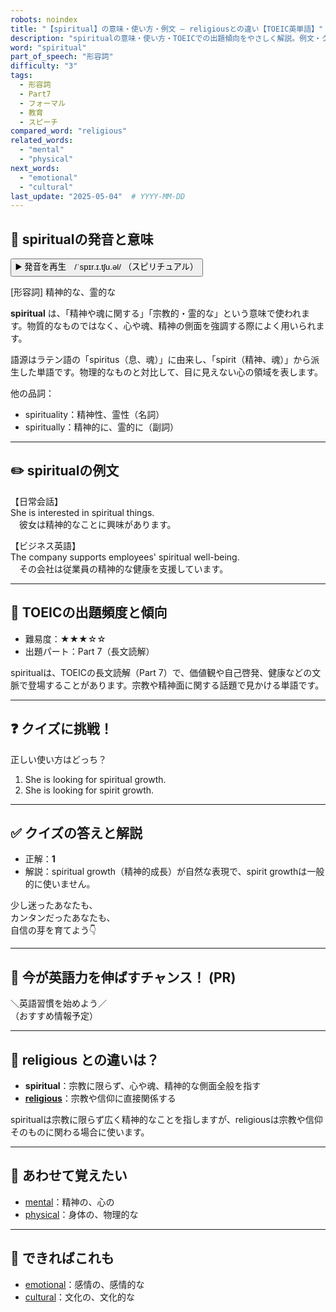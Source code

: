 ```yaml
---
robots: noindex
title: "【spiritual】の意味・使い方・例文 ― religiousとの違い【TOEIC英単語】"
description: "spiritualの意味・使い方・TOEICでの出題傾向をやさしく解説。例文・クイズ付きでreligiousとの違いもわかりやすく学べます。"
word: "spiritual"
part_of_speech: "形容詞"
difficulty: "3"
tags:
  - 形容詞
  - Part7
  - フォーマル
  - 教育
  - スピーチ
compared_word: "religious"
related_words:
  - "mental"
  - "physical"
next_words:
  - "emotional"
  - "cultural"
last_update: "2025-05-04"  # YYYY-MM-DD
---
```


## 🔰 spiritualの発音と意味

<button class="play-audio" onclick="playTTS('spiritual')">
  <span class="play-audio-main">
    ▶️ 発音を再生　/ˈspɪr.ɪ.tʃu.əl/
  </span>
  <span class="play-audio-sub">
    （スピリチュアル）
  </span>
</button>

[形容詞] 精神的な、霊的な

**spiritual** は、「精神や魂に関する」「宗教的・霊的な」という意味で使われます。物質的なものではなく、心や魂、精神の側面を強調する際によく用いられます。

語源はラテン語の「spiritus（息、魂）」に由来し、「spirit（精神、魂）」から派生した単語です。物理的なものと対比して、目に見えない心の領域を表します。

他の品詞：  
- spirituality：精神性、霊性（名詞）
- spiritually：精神的に、霊的に（副詞）

---

## ✏️ spiritualの例文

【日常会話】  
She is interested in spiritual things.  
　彼女は精神的なことに興味があります。

【ビジネス英語】  
The company supports employees' spiritual well-being.  
　その会社は従業員の精神的な健康を支援しています。

---

## 🎯 TOEICの出題頻度と傾向

- 難易度：★★★☆☆
- 出題パート：Part 7（長文読解）

spiritualは、TOEICの長文読解（Part 7）で、価値観や自己啓発、健康などの文脈で登場することがあります。宗教や精神面に関する話題で見かける単語です。

---

## ❓ クイズに挑戦！

正しい使い方はどっち？

1. She is looking for spiritual growth.  
2. She is looking for spirit growth.

---

## ✅ クイズの答えと解説

- 正解：**1**
- 解説：spiritual growth（精神的成長）が自然な表現で、spirit growthは一般的に使いません。

少し迷ったあなたも、  
カンタンだったあなたも、  
自信の芽を育てよう👇️

---

## 🚀 今が英語力を伸ばすチャンス！ (PR)

<div class="info-center">
＼英語習慣を始めよう／<br>  
（おすすめ情報予定）
</div>

---

## 🤔  religious との違いは？

- **spiritual**：宗教に限らず、心や魂、精神的な側面全般を指す
- **[religious](/word/religious/)**：宗教や信仰に直接関係する

spiritualは宗教に限らず広く精神的なことを指しますが、religiousは宗教や信仰そのものに関わる場合に使います。

---

## 🧩 あわせて覚えたい

- [mental](/word/mental/)：精神の、心の
- [physical](/word/physical/)：身体の、物理的な

---

## 📖 できればこれも

- [emotional](/word/emotional/)：感情の、感情的な
- [cultural](/word/cultural/)：文化の、文化的な

<!-- cvid: aid16_bid13 -->
